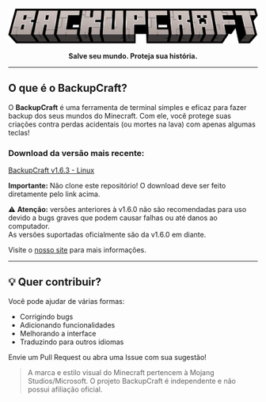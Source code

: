 <a href="https://github.com/SynthX7/BackupCraft/">
<p align="center">
  <img src="backupcraft.png" alt="BackupCraft banner">
</p>
</a>
<p align="center"><strong>Salve seu mundo. Proteja sua história.</strong></p>

---

## O que é o BackupCraft?

O **BackupCraft** é uma ferramenta de terminal simples e eficaz para fazer backup dos seus mundos do Minecraft. Com ele, você protege suas criações contra perdas acidentais (ou mortes na lava) com apenas algumas teclas!

### Download da versão mais recente:
[BackupCraft v1.6.3 - Linux](https://github.com/SynthX7/BackupCraft/releases/tag/v1.6.3)

**Importante:** Não clone este repositório! O download deve ser feito diretamente pelo link acima.

⚠️ **Atenção:** versões anteriores à v1.6.0 não são recomendadas para uso devido a bugs graves que podem causar falhas ou até danos ao computador.  
As versões suportadas oficialmente são da v1.6.0 em diante.

Visite o [nosso site](https://synthx7.github.io/BackupCraft/webpage/) para mais informações.

---

## 💡 Quer contribuir?

Você pode ajudar de várias formas:
- Corrigindo bugs
- Adicionando funcionalidades
- Melhorando a interface
- Traduzindo para outros idiomas

Envie um Pull Request ou abra uma Issue com sua sugestão!

> A marca e estilo visual do Minecraft pertencem à Mojang Studios/Microsoft. O projeto BackupCraft é independente e não possui afiliação oficial.
